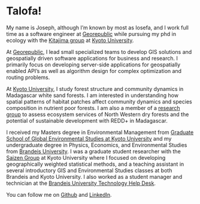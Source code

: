 # Talofa!

My name is Joseph, although I’m known by most as Iosefa, and I work full time as a software engineer at [Georepublic](https://georepublic.info/en/) while pursuing my phd in ecology with the [Kitajima group](https://netsurin.wordpress.com/) at [Kyoto University](https://www.kyoto-u.ac.jp/en). 

At [Georepublic](https://georepublic.info/en/), I lead small specialized teams to develop GIS solutions and geospatially driven software applications for business and research. I primarily focus on developing server-side applications for geospatially enabled API’s as well as algorithm design for complex optimization and routing problems.

At [Kyoto University](https://www.kyoto-u.ac.jp/en), I study forest structure and community dynamics in Madagascar white sand forests. I am interested in understanding how spatial patterns of habitat patches affect community dynamics and species composition in nutrient poor forests. I am also a member of a [research group](https://www.jst.go.jp/global/axis/en/field/b_03_kitajima.html) to assess ecosystem services of North Western dry forests and the potential of sustainable development with REDD+ in Madagascar. 

I received my Masters degree in Environmental Management from [Graduate School of Global Environmental Studies at Kyoto University](https://www2.ges.kyoto-u.ac.jp/en/) and my undergraduate degree in Physics, Economics, and Environmental Studies from [Brandeis University](https://www.brandeis.edu/). I was a graduate student researcher with the [Saizen Group](http://lrp.ges.kyoto-u.ac.jp/) at Kyoto University where I focused on developing geographically weighted statistical methods, and a teaching assistant in several introductory GIS and Environmental Studies classes at both Brandeis and Kyoto University. I also worked as a student manager and technician at the [Brandeis University Technology Help Desk](https://www.brandeis.edu/its/support/helpdesk/). 

You can follow me on [Github](https://github.com/iosefa) and [LinkedIn](https://www.linkedin.com/in/iosefa-percival/).
